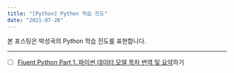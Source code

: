 ```yaml
---
title: "[Python] Python 학습 진도"
date: "2021-07-26"
---
```


[Fluent Python Part 1. 파이썬 데이터 모델 목차 번역 및 요약]: https://sungkukpark.github.io/python_index_1_1_python_data_model.md/

본 포스팅은 박성국의 Python 학습 진도를 표현합니다.

---

- [ ] [Fluent Python Part 1. 파이썬 데이터 모델 목차 번역 및 요약]하기
